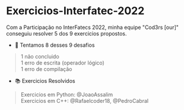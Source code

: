# Exercicios-Interfatec-2022

Com a Participação no InterFatecs 2022, minha equipe "Cod3rs [our]" conseguiu resolver 5 dos 9 exercicios propostos.

 - 🥉 Tentamos 8 desses 9 desafios
> 1 não concluido <br>
> 1 erro de escrita (operador lógico) <br>
> 1 erro de compilação<br>


- :books: Exercicios Resolvidos <br>
> Exercicios em Python: @JoaoAssalim <br>
> Exercicios em C++: 	@Rafaelcoder18, @PedroCabral
